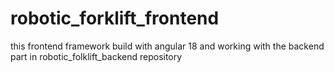# robotic_forklift_frontend
this frontend framework build with angular 18 and working with the backend part in robotic_folklift_backend repository
